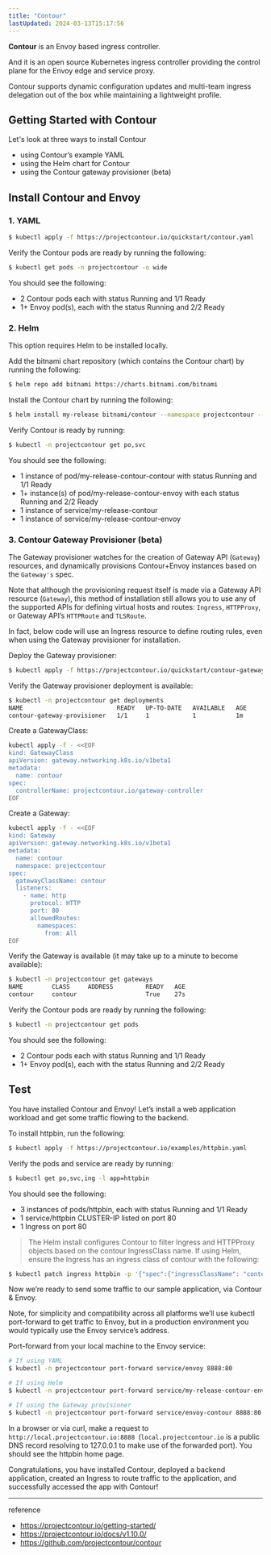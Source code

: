 ```yaml
---
title: "Contour"
lastUpdated: 2024-03-13T15:17:56
---
```


**Contour** is an Envoy based ingress controller.

And it is an open source Kubernetes ingress controller providing the control plane for the Envoy edge and service proxy.​

Contour supports dynamic configuration updates and multi-team ingress delegation out of the box while maintaining a lightweight profile.

## Getting Started with Contour

Let's look at three ways to install Contour

- using Contour’s example YAML
- using the Helm chart for Contour
- using the Contour gateway provisioner (beta)

## Install Contour and Envoy

### 1. YAML

```bash
$ kubectl apply -f https://projectcontour.io/quickstart/contour.yaml
```

Verify the Contour pods are ready by running the following:

```bash
$ kubectl get pods -n projectcontour -o wide
```

You should see the following:

- 2 Contour pods each with status Running and 1/1 Ready
- 1+ Envoy pod(s), each with the status Running and 2/2 Ready

### 2. Helm

This option requires Helm to be installed locally.

Add the bitnami chart repository (which contains the Contour chart) by running the following:

```bash
$ helm repo add bitnami https://charts.bitnami.com/bitnami
```

Install the Contour chart by running the following:

```bash
$ helm install my-release bitnami/contour --namespace projectcontour --create-namespace
```

Verify Contour is ready by running:

```bash
$ kubectl -n projectcontour get po,svc
```

You should see the following:

- 1 instance of pod/my-release-contour-contour with status Running and 1/1 Ready
- 1+ instance(s) of pod/my-release-contour-envoy with each status Running and 2/2 Ready
- 1 instance of service/my-release-contour
- 1 instance of service/my-release-contour-envoy

### 3. Contour Gateway Provisioner (beta)

The Gateway provisioner watches for the creation of Gateway API (`Gateway`) resources, and dynamically provisions Contour+Envoy instances based on the `Gateway's` spec.

Note that although the provisioning request itself is made via a Gateway API resource (`Gateway`), this method of installation still allows you to use any of the supported APIs for defining virtual hosts and routes: `Ingress`, `HTTPProxy`, or Gateway API’s `HTTPRoute` and `TLSRoute`.

In fact, below code will use an Ingress resource to define routing rules, even when using the Gateway provisioner for installation.

Deploy the Gateway provisioner:

```bash
$ kubectl apply -f https://projectcontour.io/quickstart/contour-gateway-provisioner.yaml
```

Verify the Gateway provisioner deployment is available:

```bash
$ kubectl -n projectcontour get deployments
NAME                          READY   UP-TO-DATE   AVAILABLE   AGE
contour-gateway-provisioner   1/1     1            1           1m
```

Create a GatewayClass:

```bash
kubectl apply -f - <<EOF
kind: GatewayClass
apiVersion: gateway.networking.k8s.io/v1beta1
metadata:
  name: contour
spec:
  controllerName: projectcontour.io/gateway-controller
EOF
```

Create a Gateway:

```bash
kubectl apply -f - <<EOF
kind: Gateway
apiVersion: gateway.networking.k8s.io/v1beta1
metadata:
  name: contour
  namespace: projectcontour
spec:
  gatewayClassName: contour
  listeners:
    - name: http
      protocol: HTTP
      port: 80
      allowedRoutes:
        namespaces:
          from: All
EOF
```

Verify the Gateway is available (it may take up to a minute to become available):

```bash
$ kubectl -n projectcontour get gateways
NAME        CLASS     ADDRESS         READY   AGE
contour     contour                   True    27s
```

Verify the Contour pods are ready by running the following:

```bash
$ kubectl -n projectcontour get pods
```

You should see the following:

- 2 Contour pods each with status Running and 1/1 Ready
- 1+ Envoy pod(s), each with the status Running and 2/2 Ready

## Test

You have installed Contour and Envoy! Let’s install a web application workload and get some traffic flowing to the backend.

To install httpbin, run the following:

```bash
$ kubectl apply -f https://projectcontour.io/examples/httpbin.yaml
```

Verify the pods and service are ready by running:


```bash
$ kubectl get po,svc,ing -l app=httpbin
```

You should see the following:

- 3 instances of pods/httpbin, each with status Running and 1/1 Ready
- 1 service/httpbin CLUSTER-IP listed on port 80
- 1 Ingress on port 80

> The Helm install configures Contour to filter Ingress and HTTPProxy objects based on the contour IngressClass name. If using Helm, ensure the Ingress has an ingress class of contour with the following:


```bash
$ kubectl patch ingress httpbin -p '{"spec":{"ingressClassName": "contour"}}'
```

Now we’re ready to send some traffic to our sample application, via Contour & Envoy.

Note, for simplicity and compatibility across all platforms we’ll use kubectl port-forward to get traffic to Envoy, but in a production environment you would typically use the Envoy service’s address.

Port-forward from your local machine to the Envoy service:

```bash
# If using YAML
$ kubectl -n projectcontour port-forward service/envoy 8888:80

# If using Helm
$ kubectl -n projectcontour port-forward service/my-release-contour-envoy 8888:80

# If using the Gateway provisioner
$ kubectl -n projectcontour port-forward service/envoy-contour 8888:80
```

In a browser or via curl, make a request to `http://local.projectcontour.io:8888 `(`local.projectcontour.io` is a public DNS record resolving to 127.0.0.1 to make use of the forwarded port). You should see the httpbin home page.

Congratulations, you have installed Contour, deployed a backend application, created an Ingress to route traffic to the application, and successfully accessed the app with Contour!

---
reference
- https://projectcontour.io/getting-started/
- https://projectcontour.io/docs/v1.10.0/
- https://github.com/projectcontour/contour